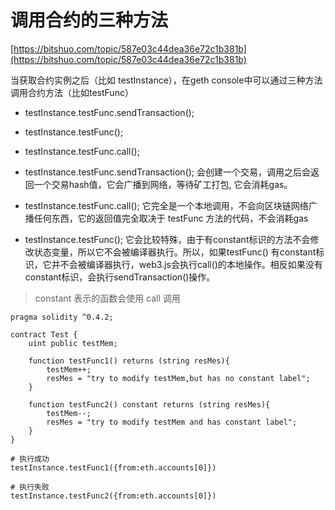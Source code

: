 


# 调用合约的三种方法

[https://bitshuo.com/topic/587e03c44dea36e72c1b381b](https://bitshuo.com/topic/587e03c44dea36e72c1b381b)

当获取合约实例之后（比如 testInstance），在geth console中可以通过三种方法调用合约方法（比如testFunc）

- testInstance.testFunc.sendTransaction();
- testInstance.testFunc();
- testInstance.testFunc.call();

- testInstance.testFunc.sendTransaction(); 会创建一个交易，调用之后会返回一个交易hash值，它会广播到网络，等待矿工打包, 它会消耗gas。
- testInstance.testFunc.call(); 它完全是一个本地调用，不会向区块链网络广播任何东西，它的返回值完全取决于 testFunc 方法的代码，不会消耗gas
- testInstance.testFunc(); 它会比较特殊，由于有constant标识的方法不会修改状态变量，所以它不会被编译器执行。所以，如果testFunc() 有constant标识，它并不会被编译器执行，web3.js会执行call()的本地操作。相反如果没有constant标识，会执行sendTransaction()操作。

>constant 表示的函数会使用 call 调用

```
pragma solidity ^0.4.2;

contract Test {
    uint public testMem;

    function testFunc1() returns (string resMes){
        testMem++;
        resMes = "try to modify testMem,but has no constant label";
    }

    function testFunc2() constant returns (string resMes){
        testMem--;
        resMes = "try to modify testMem and has constant label";
    }
}
```

```
# 执行成功
testInstance.testFunc1({from:eth.accounts[0]})

# 执行失败
testInstance.testFunc2({from:eth.accounts[0]})
```